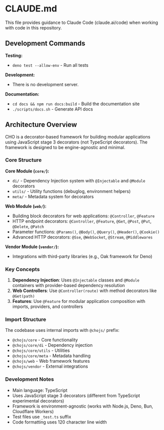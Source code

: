 # CLAUDE.md

This file provides guidance to Claude Code (claude.ai/code) when working with code in this repository.

## Development Commands

**Testing:**

- `deno test --allow-env` - Run all tests

**Development:**

- There is no development server.

**Documentation:**

- `cd docs && npm run docs:build` - Build the documentation site
- `./scripts/docs.sh` - Generate API docs

## Architecture Overview

CHO is a decorator-based framework for building modular applications using JavaScript stage 3 decorators (not TypeScript
decorators). The framework is designed to be engine-agnostic and minimal.

### Core Structure

**Core Module (`core/`):**

- `di/` - Dependency Injection system with `@Injectable` and `@Module` decorators
- `utils/` - Utility functions (debuglog, environment helpers)
- `meta/` - Metadata system for decorators

**Web Module (`web/`):**

- Building block decorators for web applications: `@Controller`, `@Feature`
- HTTP endpoint decorators: `@Controller`, `@Feature`, `@Get`, `@Post`, `@Put`, `@Delete`, `@Patch`
- Parameter functions: `@Params()`, `@Body()`, `@Query()`, `@Header()`, `@Cookie()`
- Advanced HTTP decorators: `@Sse`, `@WebSocket`, `@Stream`, `@Middlewares`

**Vendor Module (`vendor/`):**

- Integrations with third-party libraries (e.g., Oak framework for Deno)

### Key Concepts

1. **Dependency Injection**: Uses `@Injectable` classes and `@Module` containers with provider-based dependency
   resolution
2. **Web Controllers**: Use `@Controller(route)` with method decorators like `@Get(path)`
3. **Features**: Use `@Feature` for modular application composition with imports, providers, and controllers

### Import Structure

The codebase uses internal imports with `@chojs/` prefix:

- `@chojs/core` - Core functionality
- `@chojs/core/di` - Dependency injection
- `@chojs/core/utils` - Utilities
- `@chojs/core/meta` - Metadata handling
- `@chojs/web` - Web framework features
- `@chojs/vendor` - External integrations

### Development Notes

- Main language: TypeScript
- Uses JavaScript stage 3 decorators (different from TypeScript experimental decorators)
- Framework is environment-agnostic (works with Node.js, Deno, Bun, Cloudflare Workers)
- Test files use `_test.ts` suffix
- Code formatting uses 120 character line width

